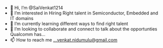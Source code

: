 - 👋 Hi, I’m @SaiVenkat1214
- 👀 I’m interested in Hiring Right talent in Semiconductor, Embedded and IT domains
- 🌱 I’m currently learning different ways to find right talent
- 💞️ I’m looking to collaborate and connect to talk about the opportunties Qualcomm has...
- 📫 How to reach me ...venkat.nidumulu@gmail.com

<!---
SaiVenkat1214/SaiVenkat1214 is a ✨ special ✨ repository because its `README.md` (this file) appears on your GitHub profile.
You can click the Preview link to take a look at your changes.
--->

